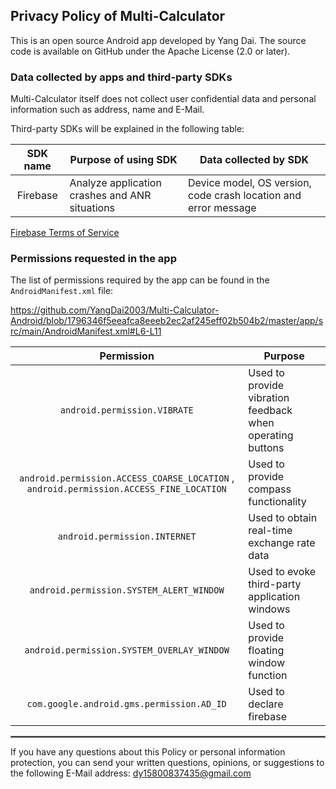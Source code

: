 ## Privacy Policy of Multi-Calculator

This is an open source Android app developed by Yang Dai. The source code is available on GitHub under the Apache License (2.0 or later).

### Data collected by apps and third-party SDKs

Multi-Calculator itself does not collect user confidential data and personal information such as address, name and E-Mail.

Third-party SDKs will be explained in the following table:


| SDK name | Purpose of using SDK                           | Data collected by SDK                                           |
|:--------:|------------------------------------------------|-----------------------------------------------------------------|
| Firebase | Analyze application crashes and ANR situations | Device model, OS version, code crash location and error message |

[Firebase Terms of Service](https://firebase.google.com/terms)

### Permissions requested in the app

The list of permissions required by the app can be found in the `AndroidManifest.xml` file:

https://github.com/YangDai2003/Multi-Calculator-Android/blob/1796346f5eeafca8eeeb2ec2af245eff02b504b2/master/app/src/main/AndroidManifest.xml#L6-L11
<br/>


|                                       Permission                                        | Purpose                                                   |
|:---------------------------------------------------------------------------------------:|-----------------------------------------------------------|
|                              `android.permission.VIBRATE`                               | Used to provide vibration feedback when operating buttons |
| `android.permission.ACCESS_COARSE_LOCATION` , `android.permission.ACCESS_FINE_LOCATION` | Used to provide compass functionality                     |
|                              `android.permission.INTERNET`                              | Used to obtain real-time exchange rate data               |
|                        `android.permission.SYSTEM_ALERT_WINDOW`                         | Used to evoke third-party application windows             |
|                       `android.permission.SYSTEM_OVERLAY_WINDOW`                        | Used to provide floating window function                  |
|                        `com.google.android.gms.permission.AD_ID`                        | Used to declare firebase                                  |

 <hr style="border:1px solid gray">

If you have any questions about this Policy or personal information protection, you can send your written questions, opinions, or suggestions to the following E-Mail address: dy15800837435@gmail.com
